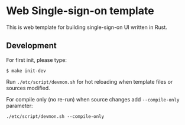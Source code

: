 Web Single-sign-on template
=============================

This is web template for building single-sign-on UI written in Rust.


Development
-------------

For first init, please type:

    $ make init-dev

Run `./etc/script/devmon.sh` for hot reloading when template files or sources modified.

For compile only (no re-run) when source changes add `--compile-only` parameter:

    ./etc/script/devmon.sh --compile-only
